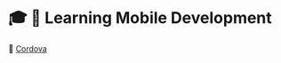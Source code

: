 # :mortar_board: :iphone: Learning Mobile Development

:link: [Cordova](https://cordova.apache.org/)
